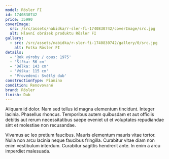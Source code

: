 ```yaml
---
model: Rösler FI
id: 1740830742
price: 35990
coverImage:
  src: /src/assets/nabidka/r-sler-fi-1740830742/coverImage/src.jpg
  alt: Hlavní obrázek produktu Rösler FI
gallery:
  - src: /src/assets/nabidka/r-sler-fi-1740830742/gallery/0/src.jpg
    alt: Fotka Rösler FI
details:
  - 'Rok výroby / opus: 1975'
  - 'Šířka: 56 cm'
  - 'Délka: 143 cm'
  - 'Výška: 115 cm'
  - 'Provedení: Světlý dub'
constructionType: Pianino
condition: Renovované
brand: Rösler
finish: Dub
---
```

Aliquam id dolor. Nam sed tellus id magna elementum tincidunt. Integer lacinia. Phasellus rhoncus. Temporibus autem quibusdam et aut officiis debitis aut rerum necessitatibus saepe eveniet ut et voluptates repudiandae sint et molestiae non recusandae.

Vivamus ac leo pretium faucibus. Mauris elementum mauris vitae tortor. Nulla non arcu lacinia neque faucibus fringilla. Curabitur vitae diam non enim vestibulum interdum. Curabitur sagittis hendrerit ante. In enim a arcu imperdiet malesuada.
